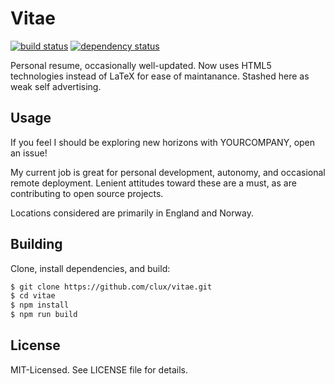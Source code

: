 # Vitae
[![build status](https://secure.travis-ci.org/clux/vitae.svg)](http://travis-ci.org/clux/vitae)
[![dependency status](https://david-dm.org/clux/vitae.svg)](https://david-dm.org/clux/vitae)

Personal resume, occasionally well-updated. Now uses HTML5 technologies instead of LaTeX for ease of maintanance. Stashed here as weak self advertising.

## Usage
If you feel I should be exploring new horizons with YOURCOMPANY, open an issue!

My current job is great for personal development, autonomy, and occasional remote deployment. Lenient attitudes toward these are a must, as are contributing to open source projects.

Locations considered are primarily in England and Norway.

## Building
Clone, install dependencies, and build:

```bash
$ git clone https://github.com/clux/vitae.git
$ cd vitae
$ npm install
$ npm run build
```

## License
MIT-Licensed. See LICENSE file for details.

